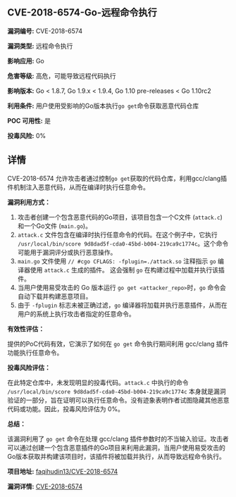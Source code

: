## CVE-2018-6574-Go-远程命令执行

**漏洞编号:** CVE-2018-6574

**漏洞类型:** 远程命令执行

**影响应用:** Go

**危害等级:** 高危，可能导致远程代码执行

**影响版本:** Go < 1.8.7, Go 1.9.x < 1.9.4, Go 1.10 pre-releases < Go 1.10rc2

**利用条件:** 用户使用受影响的Go版本执行`go get`命令获取恶意代码仓库

**POC 可用性:** 是

**投毒风险:** 0%

## 详情

CVE-2018-6574 允许攻击者通过控制`go get`获取的代码仓库，利用gcc/clang插件机制注入恶意代码，从而在编译时执行任意命令。 

**漏洞利用方式：**

1.  攻击者创建一个包含恶意代码的Go项目，该项目包含一个C文件 (`attack.c`) 和一个Go文件 (`main.go`)。
2.  `attack.c` 文件包含在编译时执行任意命令的代码。在这个例子中，它执行 `/usr/local/bin/score 9d8dad5f-cda0-45bd-b004-219ca9c1774c`。这个命令可能用于漏洞评分或执行恶意操作。
3.  `main.go` 文件使用 `// #cgo CFLAGS: -fplugin=./attack.so` 注释指示 `go` 编译器使用 `attack.c` 生成的插件。 这会强制 `go` 在构建过程中加载并执行该插件。
4.  当用户使用易受攻击的 Go 版本运行 `go get <attacker_repo>`时，`go` 命令会自动下载并构建恶意项目。
5.  由于 `-fplugin` 标志未被正确过滤，`go` 编译器将加载并执行恶意插件，从而在用户的系统上执行攻击者指定的任意命令。

**有效性评估：**

提供的PoC代码有效，它演示了如何在 `go get` 命令执行期间利用 gcc/clang 插件功能执行任意命令。

**投毒风险评估：**

在此特定仓库中，未发现明显的投毒代码。`attack.c` 中执行的命令 `/usr/local/bin/score 9d8dad5f-cda0-45bd-b004-219ca9c1774c` 本身就是漏洞验证的一部分，旨在证明可以执行任意命令。没有迹象表明作者试图隐藏其他恶意代码或功能。因此，投毒风险评估为 0%。

**总结：**

该漏洞利用了 `go get` 命令在处理 gcc/clang 插件参数时的不当输入验证。攻击者可以通过创建一个包含恶意插件的Go项目来利用此漏洞，当用户使用易受攻击的Go版本获取并构建该项目时，该插件将被加载并执行，从而导致远程命令执行。

**项目地址:** [faqihudin13/CVE-2018-6574](https://github.com/faqihudin13/CVE-2018-6574)

**漏洞详情:** [CVE-2018-6574](https://nvd.nist.gov/vuln/detail/CVE-2018-6574)